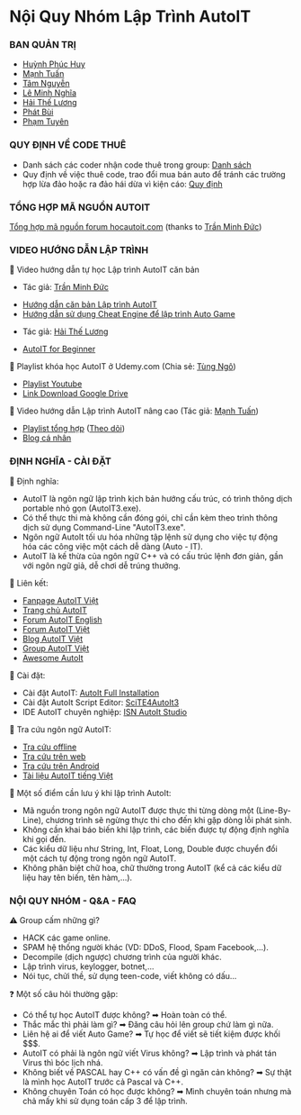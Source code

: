 # Nội Quy Nhóm Lập Trình AutoIT

### BAN QUẢN TRỊ

- [Huỳnh Phúc Huy][1]
- [Mạnh Tuấn][2]
- [Tâm Nguyễn][3]
- [Lê Minh Nghĩa][4]
- [Hải Thế Lương][5]
- [Phát Bùi][6]
- [Phạm Tuyên][7]

[1]: https://fb.me/yagarai
[2]: https://fb.me/manhtuan1412
[3]: https://fb.me/iwanna1773
[4]: https://fb.me/endlesslove1998
[5]: https://fb.me/Skyfinally
[6]: https://fb.me/sight.love
[7]: https://fb.me/langtudongnai45

### QUY ĐỊNH VỀ CODE THUÊ

- Danh sách các coder nhận code thuê trong group: [Danh sách](http://autoitvn.com/threads/tong-hop-danh-sach-coder-nhan-code-thue.198/)
- Quy định về việc thuê code, trao đổi mua bán auto để tránh các trường hợp lừa đảo hoặc ra đảo hái dừa vì kiện cáo: [Quy định](https://www.facebook.com/groups/autoitscript/permalink/1873191839572994/)

### TỔNG HỢP MÃ NGUỒN AUTOIT

[Tổng hợp mã nguồn forum hocautoit.com](https://drive.google.com/drive/u/0/folders/0B-12mweFelS-MnRVNzFDWEVyems) (thanks to [Trần Minh Đức](https://fb.me/tmd18116))

### VIDEO HƯỚNG DẪN LẬP TRÌNH

:pushpin: Video hướng dẫn tự học Lập trình AutoIT căn bản
- Tác giả: [Trần Minh Đức](https://fb.me/tmd18116)
 + [Hướng dẫn căn bản Lập trình AutoIT](http://goo.gl/11T4KK)
 + [Hướng dẫn sử dụng Cheat Engine để lập trình Auto Game](http://goo.gl/2WXeiO)
- Tác giả: [Hải Thế Lương](https://fb.me/Skyfinally)
 + [AutoIT for Beginner](http://goo.gl/kejGZg)

:pushpin: Playlist khóa học AutoIT ở Udemy.com (Chia sẻ: [Tùng Ngô](https://fb.me/ngotung99))
- [Playlist Youtube](https://www.youtube.com/playlist?list=PLsgdsGVTmcoppWjF0HNnItPXTVfTXtnv4)
- [Link Download Google Drive](https://drive.google.com/file/d/0B8T8MEQIooPAMjNDMzJLLU0zb0E/view)

:pushpin: Video hướng dẫn Lập trình AutoIT nâng cao (Tác giả: [Mạnh Tuấn](https://fb.me/manhtuan1412))
- [Playlist tổng hợp](http://goo.gl/47X9JR) ([Theo dõi](http://goo.gl/J92rsc))
- [Blog cá nhân](https://junookyo.blogspot.com/search/label/AutoIT)

### ĐỊNH NGHĨA - CÀI ĐẶT

:pushpin: Định nghĩa:

- AutoIT là ngôn ngữ lập trình kịch bản hướng cấu trúc, có trình thông dịch portable nhỏ gọn (AutoIT3.exe).
- Có thể thực thi mà không cần đóng gói, chỉ cần kèm theo trình thông dịch sử dụng Command-Line "AutoIT3.exe".
- Ngôn ngữ AutoIt tối ưu hóa những tập lệnh sử dụng cho việc tự động hóa các công việc một cách dễ dàng (Auto - IT).
- AutoIT là kế thừa của ngôn ngữ C++ và có cấu trúc lệnh đơn giản, gần với ngôn ngữ giả, dễ chơi dễ trúng thưởng.

:pushpin: Liên kết:

- [Fanpage AutoIT Việt][1]
- [Trang chủ AutoIT][2]
- [Forum AutoIT English][3]
- [Forum AutoIT Việt][4]
- [Blog AutoIT Việt][5]
- [Group AutoIT Việt][6]
- [Awesome AutoIt][7]

[1]: https://www.facebook.com/AutoItScript
[2]: http://autoitscript.com/
[3]: http://autoitscript.com/forum
[4]: http://autoitvn.com/
[5]: http://yagarai.blogspot.com/search/label/Autoit
[6]: http://facebook.com/groups/autoitscript
[7]: https://github.com/J2TeaM/awesome-AutoIt

:pushpin: Cài đặt:

- Cài đặt AutoIT: [AutoIt Full Installation][1]
- Cài đặt AutoIt Script Editor: [SciTE4AutoIt3][2]
- IDE AutoIT chuyên nghiệp: [ISN AutoIt Studio][3]

[1]: http://www.autoitscript.com/files/autoit3/autoit-v3-setup.exe
[2]: http://www.autoitscript.com/autoit3/scite/download/SciTE4AutoIt3.exe
[3]: http://www.isnetwork.at/index.php/2011-10-17-08-51-43?download=8%5Cu00253Aisn-autoit-studio-098-beta-installer

:pushpin: Tra cứu ngôn ngữ AutoIT:
- [Tra cứu offline][1]
- [Tra cứu trên web][2]
- [Tra cứu trên Android][3]
- [Tài liệu AutoIT tiếng Việt][4]

[1]: https://dl.dropboxusercontent.com/u/55630051/AutoIt.chm
[2]: https://www.autoitscript.com/autoit3/docs/
[3]: https://dl.dropboxusercontent.com/u/59972213/Autoit/AutoITFunctionLookup.apk
[4]: http://tinyurl.com/chuyendeAutoIT

:pushpin: Một số điểm cần lưu ý khi lập trình AutoIt:
- Mã nguồn trong ngôn ngữ AutoIT được thực thi từng dòng một (Line-By-Line), chương trình sẽ ngừng thực thi cho đến khi gặp dòng lỗi phát sinh.
- Không cần khai báo biến khi lập trình, các biến được tự động định nghĩa khi gọi đến.
- Các kiểu dữ liệu như String, Int, Float, Long, Double được chuyển đổi một cách tự động trong ngôn ngữ AutoIT.
- Không phân biệt chữ hoa, chữ thường trong AutoIT (kể cả các kiểu dữ liệu hay tên biến, tên hàm,...).

### NỘI QUY NHÓM - Q&A - FAQ

:warning: Group cấm những gì?
- HACK các game online.
- SPAM hệ thống người khác (VD: DDoS, Flood, Spam Facebook,...).
- Decompile (dịch ngược) chương trình của người khác.
- Lập trình virus, keylogger, botnet,...
- Nói tục, chửi thề, sử dụng teen-code, viết không có dấu...

:question: Một số câu hỏi thường gặp:
- Có thể tự học AutoIT được không? ➡ Hoàn toàn có thể.
- Thắc mắc thì phải làm gì? ➡ Đăng câu hỏi lên group chứ làm gì nữa.
- Liên hệ ai để viết Auto Game? ➡ Tự học để viết sẽ tiết kiệm được khối $$$.
- AutoIT có phải là ngôn ngữ viết Virus không? ➡ Lập trình và phát tán Virus thì bóc lịch nhá.
- Không biết về PASCAL hay C++ có vấn đề gì ngăn cản không? ➡ Sự thật là mình học AutoIT trước cả Pascal và C++.
- Không chuyên Toán có học được không? ➡ Mình chuyên toán nhưng mà chả mấy khi sử dụng toán cấp 3 để lập trình.
